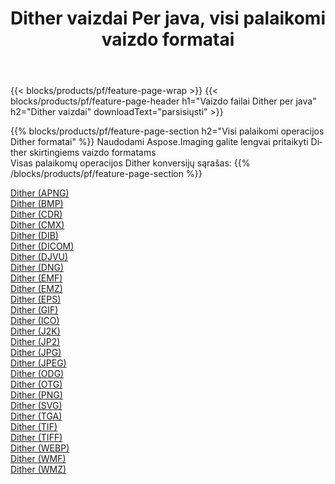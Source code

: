 ﻿---
title: Dither vaizdai Per java, visi palaikomi vaizdo formatai 
weight: 3920
url: /lt/java/dither 
lang: lt
langdirlevel: 2
locales: zh-hans,ja,it,ru,de,es,fr,nl,id,lt,pl,pt,vi,tr,ko,zh-hant,ar,hi,th,sv,cs,uk,he
description: Naudodami Aspose.Imaging galite lengvai sukurti Dither vaizdus per java
---

{{< blocks/products/pf/feature-page-wrap >}}
{{< blocks/products/pf/feature-page-header h1="Vaizdo failai Dither per java" h2="Dither vaizdai" downloadText="parsisiųsti" >}}


{{% blocks/products/pf/feature-page-section  h2="Visi palaikomi operacijos Dither formatai" %}}
Naudodami Aspose.Imaging galite lengvai pritaikyti Dither skirtingiems vaizdo formatams
<br/>
Visas palaikomų operacijos Dither konversijų sąrašas:
{{% /blocks/products/pf/feature-page-section %}}
<div class="container-fluid productfamilypage bg-gray">
    <div class="convertypes bg-gray agp-content section">
        <div class="container">
		<div class="row other-converters">
		    <div class='col-md-2 other-converter remove-lp remove-rp'><a href="/imaging/lt/java/dither/apng" >Dither (APNG)</a></div><div class='col-md-2 other-converter remove-lp remove-rp'><a href="/imaging/lt/java/dither/bmp" >Dither (BMP)</a></div><div class='col-md-2 other-converter remove-lp remove-rp'><a href="/imaging/lt/java/dither/cdr" >Dither (CDR)</a></div><div class='col-md-2 other-converter remove-lp remove-rp'><a href="/imaging/lt/java/dither/cmx" >Dither (CMX)</a></div><div class='col-md-2 other-converter remove-lp remove-rp'><a href="/imaging/lt/java/dither/dib" >Dither (DIB)</a></div><div class='col-md-2 other-converter remove-lp remove-rp'><a href="/imaging/lt/java/dither/dicom" >Dither (DICOM)</a></div><div class='col-md-2 other-converter remove-lp remove-rp'><a href="/imaging/lt/java/dither/djvu" >Dither (DJVU)</a></div><div class='col-md-2 other-converter remove-lp remove-rp'><a href="/imaging/lt/java/dither/dng" >Dither (DNG)</a></div><div class='col-md-2 other-converter remove-lp remove-rp'><a href="/imaging/lt/java/dither/emf" >Dither (EMF)</a></div><div class='col-md-2 other-converter remove-lp remove-rp'><a href="/imaging/lt/java/dither/emz" >Dither (EMZ)</a></div><div class='col-md-2 other-converter remove-lp remove-rp'><a href="/imaging/lt/java/dither/eps" >Dither (EPS)</a></div><div class='col-md-2 other-converter remove-lp remove-rp'><a href="/imaging/lt/java/dither/gif" >Dither (GIF)</a></div><div class='col-md-2 other-converter remove-lp remove-rp'><a href="/imaging/lt/java/dither/ico" >Dither (ICO)</a></div><div class='col-md-2 other-converter remove-lp remove-rp'><a href="/imaging/lt/java/dither/j2k" >Dither (J2K)</a></div><div class='col-md-2 other-converter remove-lp remove-rp'><a href="/imaging/lt/java/dither/jp2" >Dither (JP2)</a></div><div class='col-md-2 other-converter remove-lp remove-rp'><a href="/imaging/lt/java/dither/jpg" >Dither (JPG)</a></div><div class='col-md-2 other-converter remove-lp remove-rp'><a href="/imaging/lt/java/dither/jpeg" >Dither (JPEG)</a></div><div class='col-md-2 other-converter remove-lp remove-rp'><a href="/imaging/lt/java/dither/odg" >Dither (ODG)</a></div><div class='col-md-2 other-converter remove-lp remove-rp'><a href="/imaging/lt/java/dither/otg" >Dither (OTG)</a></div><div class='col-md-2 other-converter remove-lp remove-rp'><a href="/imaging/lt/java/dither/png" >Dither (PNG)</a></div><div class='col-md-2 other-converter remove-lp remove-rp'><a href="/imaging/lt/java/dither/svg" >Dither (SVG)</a></div><div class='col-md-2 other-converter remove-lp remove-rp'><a href="/imaging/lt/java/dither/tga" >Dither (TGA)</a></div><div class='col-md-2 other-converter remove-lp remove-rp'><a href="/imaging/lt/java/dither/tif" >Dither (TIF)</a></div><div class='col-md-2 other-converter remove-lp remove-rp'><a href="/imaging/lt/java/dither/tiff" >Dither (TIFF)</a></div><div class='col-md-2 other-converter remove-lp remove-rp'><a href="/imaging/lt/java/dither/webp" >Dither (WEBP)</a></div><div class='col-md-2 other-converter remove-lp remove-rp'><a href="/imaging/lt/java/dither/wmf" >Dither (WMF)</a></div><div class='col-md-2 other-converter remove-lp remove-rp'><a href="/imaging/lt/java/dither/wmz" >Dither (WMZ)</a></div>
                </div>
        </div>
    </div>
</div>
<br/>
